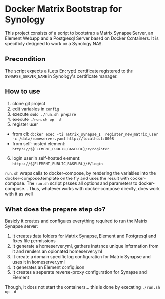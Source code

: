 # Docker Matrix Bootstrap for Synology

This project consists of a script to bootstrap a Matrix Synapse Server, an Element Webapp and a Postgresql Server based on Docker Containers.
It is specificly designed to work on a Synology NAS.

## Precondition
The script expects a (Lets Encrypt) certificate registered to the `SYNAPSE_SERVER_NAME` in Synology's certificate manager.

## How to use
1. clone git project
2. edit variables in `config`
3. execute `sudo ./run.sh prepare`
4. execute `./run.sh up -d`
5. register user
- from cli: `docker exec -ti matrix_synapse_1  register_new_matrix_user -c /data/homeserver.yaml http://localhost:8008`
- from self-hosted element: `https://${ELEMENT_PUBLIC_BASEURL}/#/register`
6. login user in self-hosted element: `https://${ELEMENT_PUBLIC_BASEURL}/#/login`

`run.sh` wraps calls to docker-compose, by rendering the variables into the docker-compose.template on the fly and uses the result with docker-compose. The `run.sh` script passes all options and parameters to docker-compose... Thus, whatever works with docker-compose directly, does work with it as well.

## What does the prepare step do?
Basicly it creates and configures everything required to run the Matrix Synapse server:
1. It creates data folders for Matrix Synapse, Element and Postgresql and fixes file permissions
2. It generate a homeserver.yml, gathers instance unique information from it and renders an opionated homeserver.yml
3. It create a domain specific log configuration for Matrix Synapse and uses it in homeserver.yml
4. It generates an Element config.json
5. It creates a seperate reverse-proxy configuration for Synapse and Element

Though, it does not start the containers... this is done by executing `./run.sh up -d`
